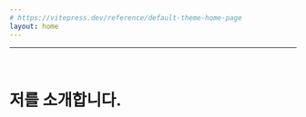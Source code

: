 ```yaml
---
# https://vitepress.dev/reference/default-theme-home-page
layout: home
---
```



<hr>
<br>
<h1 class="mw_h1">저를 소개합니다.</h1>
<VPTeamMembers size="small" :members />


<script setup>
import { VPTeamMembers } from 'vitepress/theme'

const members = [
  {
    avatar: '/images/team/user_01.png',
    name: '변민욱',
    title: 'Frontend Developer',
    desc: '🪨 돌멩이떼굴',
    org: '주인장',

    sponsor:'/pages/profile/user-01.html',
    actionText: 'Click!'
  }
  // },{
  //   avatar: '/images/team/user_02.png',
  //   name: '변지나',
  //   title: 'Product Designer',
  //   desc: '🐱 보키토리엄마'
  // },{
  //   avatar: '/images/team/user_03.png',
  //   name: '변가희',
  //   title: 'Lead Frontend Developer',
  //   desc: '🐶 치와와견주'
  // },{
  //   avatar: '/images/team/user_04.png',
  //   name: '변희진',
  //   title: 'DevOps Engineer',
  //   desc: '🥔 회오리감자',

  //   sponsor:'/pages/profile/user-04.html',
  //   actionText: 'Click!'
  // },
]
</script>
